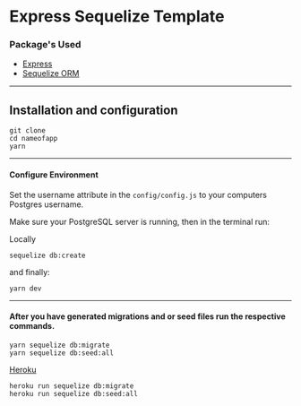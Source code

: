 # Express Sequelize Template

### Package's Used

- [Express](https://expressjs.com/)
- [Sequelize ORM](https://sequelize.org/v5/manual/migrations.html)

---

## Installation and configuration

```
git clone
cd nameofapp
yarn
```

---

#### Configure Environment

Set the username attribute in the `config/config.js` to your computers Postgres username.

Make sure your PostgreSQL server is running, then in the terminal run:

Locally

```
sequelize db:create
```

and finally:

```
yarn dev
```

---

#### After you have generated migrations and or seed files run the respective commands.

```
yarn sequelize db:migrate
yarn sequelize db:seed:all
```

[Heroku](https://id.heroku.com/login)

```
heroku run sequelize db:migrate
heroku run sequelize db:seed:all
```
